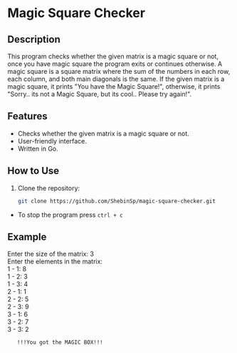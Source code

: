 # Magic Square Checker

## Description
This program checks whether the given matrix is a magic square or not, once you have magic square the program exits or continues otherwise. A magic square is a square matrix where the sum of the numbers in each row, each column, and both main diagonals is the same. If the given matrix is a magic square, it prints "You have the Magic Square!", otherwise, it prints "Sorry.. its not a Magic Square, but its cool.. Please try again!".

## Features
- Checks whether the given matrix is a magic square or not.
- User-friendly interface.
- Written in Go.

## How to Use
1. Clone the repository:
   ```bash
   git clone https://github.com/ShebinSp/magic-square-checker.git
 * To stop the program press `ctrl + c`

## Example
Enter the size of the matrix: 3  
Enter the elements in the matrix:  
1 - 1: 8  
1 - 2: 3  
1 - 3: 4  
2 - 1: 1  
2 - 2: 5  
2 - 3: 9  
3 - 1: 6  
3 - 2: 7  
3 - 3: 2  
       
       !!!You got the MAGIC BOX!!!

